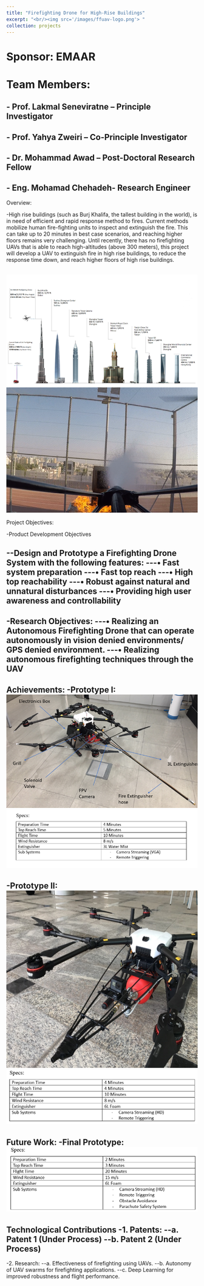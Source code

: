 ```yaml
---
title: "Firefighting Drone for High-Rise Buildings"
excerpt: "<br/><img src='/images/ffuav-logo.png'> "
collection: projects
---
```

# Sponsor: EMAAR	

# Team Members:

## - Prof. Lakmal Seneviratne – Principle Investigator
## - Prof. Yahya Zweiri – Co-Principle Investigator
## - Dr. Mohammad Awad – Post-Doctoral Research Fellow
## - Eng. Mohamad Chehadeh-  Research Engineer

Overview:

-High rise buildings (such as Burj Khalifa, the tallest building in the world), is in need of efficient and rapid response method to fires. Current methods mobilize human fire-fighting units to inspect and extinguish the fire. This can take up to 20 minutes in best case scenarios, and reaching higher floors remains very challenging. Until recently, there has no firefighting UAVs that is able to reach high-altitudes (above 300 meters), this project will develop a UAV to extinguish fire in high rise buildings, to reduce the response time down, and reach higher floors of high rise buildings.

<br/><img src='/images/ffuav-1.png'>
<br/><img src='/images/ffuav-2.png'>

Project Objectives:

-Product Development Objectives

--Design and Prototype a Firefighting Drone System with the following features:
---•	Fast system preparation 
---•	Fast top reach
---•	High top reachability 
---•	Robust against natural and unnatural disturbances
---•	Providing high user awareness and controllability 
-
-Research Objectives:
---•	Realizing an Autonomous Firefighting Drone that can operate autonomously in vision denied environments/ GPS denied environment.
---•	Realizing autonomous firefighting techniques through the UAV
-
Achievements:
 -Prototype I:
<br/><img src='/images/ffuav-3.png'>
<br/><img src='/images/ffuav-t1.png'>
-
-Prototype II:
<br/><img src='/images/ffuav-4.png'>
<br/><img src='/images/ffuav-t2.png'>
-
Future Work:
-Final Prototype:
<br/><img src='/images/ffuav-t3.png'>
-

Technological Contributions
-1.	Patents:
--a.	Patent 1 (Under Process)
--b.	Patent 2 (Under Process)
-
-2.	Research:
--a.	Effectiveness of firefighting using UAVs.
--b.	Autonomy of UAV swarms for firefighting applications.
--c.	Deep Learning for improved robustness and flight performance.



